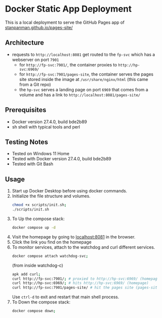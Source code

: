 # Docker Static App Deployment
This is a local deployment to serve the GitHub Pages app of [stanpanman.github.io/pages-site/](https://stanpanman.github.io/pages-site/)

## Architecture
- requests to `http://localhost:8081` get routed to the `fp-svc` which has a webserver on port `7901`
    - for `http://fp-svc:7901/`, the container proxies to `http://hp-svc:6969/`
    - for `http://fp-svc:7901/pages-site`, the container serves the pages site stored inside the image at `/usr/share/nginx/html` (this came from a Git repo)
    - the `hp-svc` serves a landing page on port `6969` that comes from a volume and has a link to `http://localhost:8081/pages-site/`



## Prerequisites
- Docker version 27.4.0, build bde2b89
- sh shell with typical tools and perl
## Testing Notes
- Tested on Windows 11 Home
- Tested with Docker version 27.4.0, build bde2b89
- Tested with Git Bash

## Usage
1. Start up Docker Desktop before using docker commands.
2. Initialize the file structure and volumes.
    ```bash
    chmod +x scripts/init.sh;
    ./scripts/init.sh
    ```
3. To Up the compose stack:
    ```bash
    docker compose up -d
    ```
4. Visit the homepage by going to [localhost:8081](http://localhost:8081) in the browser.
5. Click the link you find on the homepage
6. To monitor services, attach to the watchdog and curl different services.
    ```bash
    docker compose attach watchdog-svc;
    ```
    (from inside watchdog-c)
    ```sh
    apk add curl;
    curl http://fp-svc:7901/; # proxied to http://hp-svc:6969/ (homepage)
    curl http://hp-svc:6969/; # hits http://hp-svc:6969/ (homepage)
    curl http://fp-svc:7901/pages-site/ # hit the pages site (pages-site)
    ```
    Use `ctrl-d` to exit and restart that main shell process.
7. To Down the compose stack:
    ```bash
    docker compose down;
    ```
